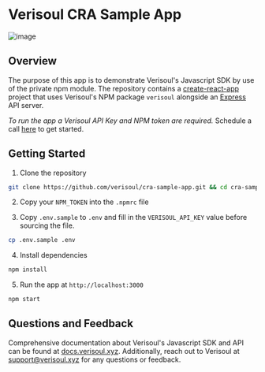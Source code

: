 # Verisoul CRA Sample App

![image](https://user-images.githubusercontent.com/31829159/197815885-b1430c93-b7ab-4707-a934-261b4e206300.png)

## Overview
The purpose of this app is to demonstrate Verisoul's Javascript SDK by use of the private npm module. The repository contains a [create-react-app](https://create-react-app.dev/) project that uses Verisoul's NPM package `verisoul` alongside an [Express](https://expressjs.com/) API server.

_To run the app a Verisoul API Key and NPM token are required._ Schedule a call [here](https://meetings.hubspot.com/henry-legard) to get started.

## Getting Started
1. Clone the repository
```bash
git clone https://github.com/verisoul/cra-sample-app.git && cd cra-sample-app
```
2. Copy your `NPM_TOKEN` into the `.npmrc` file

3. Copy `.env.sample` to `.env` and fill in the `VERISOUL_API_KEY` value before sourcing the file.
```bash
cp .env.sample .env
```
4. Install dependencies
```bash
npm install
```
5. Run the app at `http://localhost:3000`
```bash
npm start
```

## Questions and Feedback
Comprehensive documentation about Verisoul's Javascript SDK and API can be found at [docs.verisoul.xyz](https://docs.verisoul.xyz/). Additionally, reach out to Verisoul at [support@verisoul.xyz](mailto:support@verisoul.xyz) for any questions or feedback.
